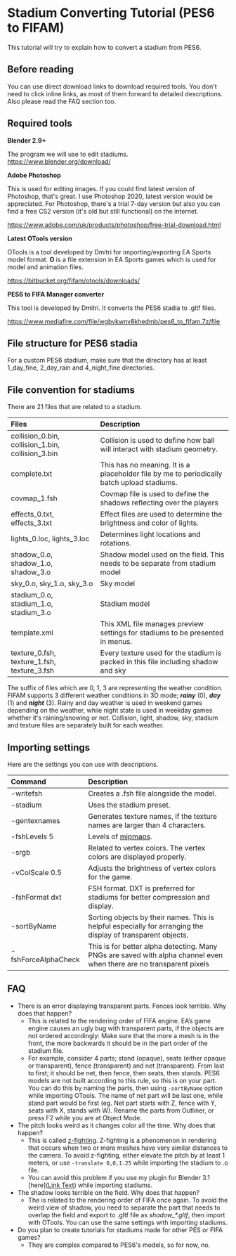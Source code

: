 # Stadium Converting Tutorial (PES6 to FIFAM)

This tutorial will try to explain how to convert a stadium from PES6.

## Before reading

You can use direct download links to download required tools. You don't need to click inline links, as most of them forward to detailed descriptions. Also please read the FAQ section too.

## Required tools

**Blender 2.9+** 

The program we will use to edit stadiums. https://www.blender.org/download/ 

**Adobe Photoshop**

This is used for editing images. If you could find latest version of Photoshop, that's great. I use Photoshop 2020, latest version would be appreciated. For Photoshop, there's a trial 7-day version but also you can find a free CS2 version (it's old but still functional) on the internet.

https://www.adobe.com/uk/products/photoshop/free-trial-download.html 

**Latest OTools version**

OTools is a tool developed by Dmitri for importing/exporting EA Sports model format. **O** is a file extension in EA Sports games which is used for model and animation files.

https://bitbucket.org/fifam/otools/downloads/

**PES6 to FIFA Manager converter**

This tool is developed by Dmitri. It converts the PES6 stadia to .gltf files.

https://www.mediafire.com/file/wgbvkwnv8khedmb/pes6_to_fifam.7z/file

## File structure for PES6 stadia

For a custom PES6 stadium, make sure that the directory has at least 1_day_fine, 2_day_rain and 4_night_fine directories.

## File convention for stadiums

There are 21 files that are related to a stadium. 

| Files      | Description |
| :---        |    :----   |
| collision_0.bin, collision_1.bin, collision_3.bin      | Collision is used to define how ball will interact with stadium geometry.       |
| complete.txt | This has no meaning. It is a placeholder file by me to periodically batch upload stadiums. |
| covmap_1.fsh   | Covmap file is used to define the shadows reflecting over the players        |
| effects_0.txt, effects_3.txt      | Effect files are used to determine the brightness and color of lights.       |
| lights_0.loc, lights_3.loc   | Determines light locations and rotations.        |
| shadow_0.o, shadow_1.o, shadow_3.o      | Shadow model used on the field. This needs to be separate from stadium model       |
| sky_0.o, sky_1.o, sky_3.o   | Sky model        |
| stadium_0.o, stadium_1.o, stadium_3.o      | Stadium model       |
| template.xml | This XML file manages preview settings for stadiums to be presented in menus. |
| texture_0.fsh, texture_1.fsh, texture_3.fsh   | Every texture used for the stadium is packed in this file including shadow and sky        |

The suffix of files which are 0, 1, 3 are representing the weather condition. FIFAM supports 3 different weather conditions in 3D mode; ***rainy*** (0), ***day*** (1) and ***night*** (3). Rainy and day weather is used in weekend games depending on the weather, while night state is used in weekday games whether it's raining/snowing or not. Collision, light, shadow, sky, stadium and texture files are separately built for each weather.

## Importing settings

Here are the settings you can use with descriptions.

| Command | Description |
| :---        |    :----   |
| -writefsh        |    Creates a .fsh file alongside the model.   |
| -stadium        |    Uses the stadium preset.   |
| -gentexnames        |    Generates texture names, if the texture names are larger than 4 characters.   |
| -fshLevels 5       |    Levels of [mipmaps](https://en.wikipedia.org/wiki/Mipmap).   |
| -srgb        |    Related to vertex colors. The vertex colors are displayed properly.   |
| -vColScale 0.5        |    Adjusts the brightness of vertex colors for the game.   |
| -fshFormat dxt        |    FSH format. DXT is preferred for stadiums for better compression and display.   |
| -sortByName        |    Sorting objects by their names. This is helpful especially for arranging the display of transparent objects.   |
| -fshForceAlphaCheck        |    This is for better alpha detecting. Many PNGs are saved with alpha channel even when there are no transparent pixels |

## FAQ

- There is an error displaying transparent parts. Fences look terrible. Why does that happen?
    - This is related to the rendering order of FIFA engine. EA’s game engine causes an ugly bug with transparent parts, if the objects are not ordered accordingly: Make sure that the more a mesh is in the front, the more backwards it should be in the part order of the stadium file.
    - For example, consider 4 parts; stand (opaque), seats (either opaque or transparent), fence (transparent) and net (transparent). From last to first; it should be net, then fence, then seats, then stands. PES6 models are not built according to this rule, so this is on your part. You can do this by naming the parts, then using `-sortByName` option while importing OTools. The name of net part will be last one, while stand part would be first (eg. Net part starts with Z, fence with Y, seats with X, stands with W). Rename the parts from Outliner, or press F2 while you are at Object Mode.
- The pitch looks weird as it changes color all the time. Why does that happen?
    - This is called [z-fighting](https://en.wikipedia.org/wiki/Z-fighting). Z-fighting is a phenomenon in rendering that occurs when two or more meshes have very similar distances to the camera. To avoid z-fighting, either elevate the pitch by at least 1 meters, or use `-translate 0,0,1.25` while importing the stadium to .o file.
    - You can avoid this problem if you use my plugin for Blender 3.1 [here]([Link Text](other_file.md)) while importing stadiums.
- The shadow looks terrible on the field. Why does that happen?
    - The is related to the rendering order of FIFA once again. To avoid the weird view of shadow, you need to separate the part that needs to overlap the field and export to .gltf file as *shadow_\*.gltf*, then import with OTools. You can use the same settings with importing stadiums.
- Do you plan to create tutorials for stadiums made for other PES or FIFA games?
    - They are complex compared to PES6's models, so for now, no.
